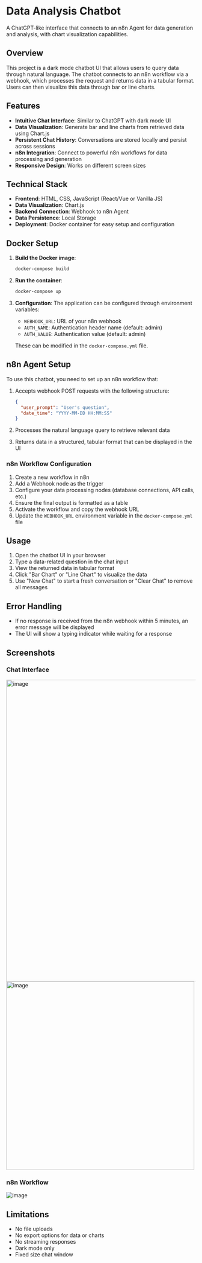 # Data Analysis Chatbot

A ChatGPT-like interface that connects to an n8n Agent for data generation and analysis, with chart visualization capabilities.

## Overview

This project is a dark mode chatbot UI that allows users to query data through natural language. The chatbot connects to an n8n workflow via a webhook, which processes the request and returns data in a tabular format. Users can then visualize this data through bar or line charts.

## Features

- **Intuitive Chat Interface**: Similar to ChatGPT with dark mode UI
- **Data Visualization**: Generate bar and line charts from retrieved data using Chart.js
- **Persistent Chat History**: Conversations are stored locally and persist across sessions
- **n8n Integration**: Connect to powerful n8n workflows for data processing and generation
- **Responsive Design**: Works on different screen sizes

## Technical Stack

- **Frontend**: HTML, CSS, JavaScript (React/Vue or Vanilla JS)
- **Data Visualization**: Chart.js
- **Backend Connection**: Webhook to n8n Agent
- **Data Persistence**: Local Storage
- **Deployment**: Docker container for easy setup and configuration

## Docker Setup

1. **Build the Docker image**:
   ```bash
   docker-compose build
   ```

2. **Run the container**:
   ```bash
   docker-compose up
   ```

3. **Configuration**:
   The application can be configured through environment variables:
   - `WEBHOOK_URL`: URL of your n8n webhook
   - `AUTH_NAME`: Authentication header name (default: admin)
   - `AUTH_VALUE`: Authentication value (default: admin)

   These can be modified in the `docker-compose.yml` file.

## n8n Agent Setup

To use this chatbot, you need to set up an n8n workflow that:

1. Accepts webhook POST requests with the following structure:
   ```json
   {
     "user_prompt": "User's question",
     "date_time": "YYYY-MM-DD HH:MM:SS"
   }
   ```

2. Processes the natural language query to retrieve relevant data
   
3. Returns data in a structured, tabular format that can be displayed in the UI

### n8n Workflow Configuration

1. Create a new workflow in n8n
2. Add a Webhook node as the trigger
3. Configure your data processing nodes (database connections, API calls, etc.)
4. Ensure the final output is formatted as a table
5. Activate the workflow and copy the webhook URL
6. Update the `WEBHOOK_URL` environment variable in the `docker-compose.yml` file

## Usage

1. Open the chatbot UI in your browser
2. Type a data-related question in the chat input
3. View the returned data in tabular format
4. Click "Bar Chart" or "Line Chart" to visualize the data
5. Use "New Chat" to start a fresh conversation or "Clear Chat" to remove all messages

## Error Handling

- If no response is received from the n8n webhook within 5 minutes, an error message will be displayed
- The UI will show a typing indicator while waiting for a response

## Screenshots

### Chat Interface
<img width="800" alt="image" src="https://github.com/user-attachments/assets/85a5acef-4f41-4ddc-9571-e311e41955ee" />
<img width="500" alt="image" src="https://github.com/user-attachments/assets/86181685-7dfb-4d32-820c-6dc616420760" />


### n8n Workflow
![image](https://github.com/user-attachments/assets/63aa5966-df36-4a5c-b6bd-7505b8072e17)



## Limitations

- No file uploads
- No export options for data or charts
- No streaming responses
- Dark mode only
- Fixed size chat window
